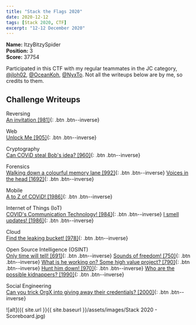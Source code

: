 ```yaml
---
title: "Stack the Flags 2020"
date: 2020-12-12
tags: [Stack 2020, CTF]
excerpt: "12-12 December 2020"
--- 
```


**Name:** ItzyBitzySpider  
**Position:** 3  
**Score:** 37754

Participated in this CTF with my regular teammates in the JC category, [@jloh02](https://jloh02.github.io/), [@OceanKoh](http://dihydrogen.monoxide.tech/), [@NyxTo](https://github.com/Nyxto). Not all the writeups below are by me, so credits to them.

## Challenge Writeups  
Reversing  
[An invitation [981]](/An-invitation/){: .btn .btn--inverse}

Web  
[Unlock Me [905]](/Unlock-Me/){: .btn .btn--inverse}

Cryptography  
[Can COViD steal Bob's idea? [960]](/Can-COViD-steal-Bob's-idea/){: .btn .btn--inverse}

Forensics  
[Walking down a colourful memory lane [992]](/Walking-down-a-colourful-memory-lane/){: .btn .btn--inverse}
[Voices in the head [1692]](/Voices-in-the-head/){: .btn .btn--inverse}

Mobile  
[A to Z of COViD! [1986]](/A-to-Z-of-COViD!/){: .btn .btn--inverse}

Internet of Things (IoT)  
[COVID's Communication Technology! [984]](/COVID's-Communication-Technology!/){: .btn .btn--inverse}
[I smell updates! [1986]](/I-smell-updates!/){: .btn .btn--inverse}

Cloud  
[Find the leaking bucket! [978]](/Find-the-leaking-bucket!/){: .btn .btn--inverse}

Open Source Intelligence (OSINT)  
[Only time will tell! [691]](/Only-time-will-tell!/){: .btn .btn--inverse}
[Sounds of freedom! [750]](/Sounds-of-freedom!/){: .btn .btn--inverse}
[What is he working on? Some high value project? [790]](/Working-on/){: .btn .btn--inverse}
[Hunt him down! [970]](/Hunt-him-down!/){: .btn .btn--inverse}
[Who are the possible kidnappers? [1990]](/Who-are-the-possible-kidnappers/){: .btn .btn--inverse}


Social Engineering  
[Can you trick OrgX into giving away their credentials? [2000]](/Can-you-trick-OrgX-into-giving-away-their-credentials/){: .btn .btn--inverse}

![alt]({{ site.url }}{{ site.baseurl }}/assets/images/Stack 2020 - Scoreboard.jpg)
